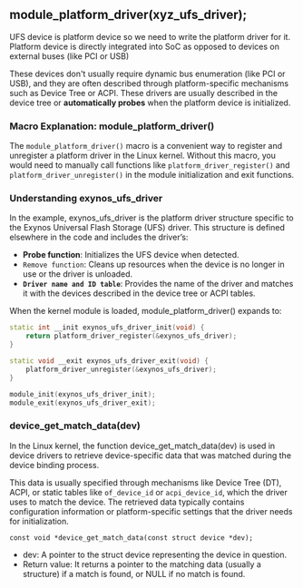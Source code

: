 ## module_platform_driver(xyz_ufs_driver);

UFS device is platform device so we need to write the platform driver for it.
Platform device is directly integrated into SoC as opposed to devices on external buses (like PCI or USB)

These devices don't usually require dynamic bus enumeration (like PCI or USB), and they are often described through platform-specific mechanisms such as Device Tree or ACPI.
These drivers are usually described in the device tree or **automatically probes** when the platform device is initialized.

### Macro Explanation: module_platform_driver()
The `module_platform_driver()` macro is a convenient way to register and unregister a platform driver in the Linux kernel. 
Without this macro, you would need to manually call functions like `platform_driver_register()` and `platform_driver_unregister()` in the module initialization and exit functions.

### Understanding exynos_ufs_driver

In the example, exynos_ufs_driver is the platform driver structure specific to the Exynos Universal Flash Storage (UFS) driver. This structure is defined elsewhere in the code and includes the driver’s:

- **Probe function**: Initializes the UFS device when detected.
- `Remove function`: Cleans up resources when the device is no longer in use or the driver is unloaded.
- **`Driver name and ID table`**: Provides the name of the driver and matches it with the devices described in the device tree or ACPI tables.

When the kernel module is loaded, module_platform_driver() expands to:
```c++
static int __init exynos_ufs_driver_init(void) {
    return platform_driver_register(&exynos_ufs_driver);
}

static void __exit exynos_ufs_driver_exit(void) {
    platform_driver_unregister(&exynos_ufs_driver);
}

module_init(exynos_ufs_driver_init);
module_exit(exynos_ufs_driver_exit);
```

### device_get_match_data(dev)
In the Linux kernel, the function device_get_match_data(dev) is used in device drivers to retrieve device-specific data that was matched during the device binding process. 

This data is usually specified through mechanisms like Device Tree (DT), ACPI, or static tables like `of_device_id` or `acpi_device_id`, which the driver uses to match the device. The retrieved data typically contains configuration information or platform-specific settings that the driver needs for initialization.

`const void *device_get_match_data(const struct device *dev);`
- dev: A pointer to the struct device representing the device in question.
- Return value: It returns a pointer to the matching data (usually a structure) if a match is found, or NULL if no match is found.



